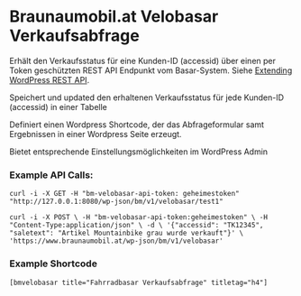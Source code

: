 # Braunaumobil.at Velobasar Verkaufsabfrage

Erhält den Verkaufsstatus für eine Kunden-ID (accessid) über einen per Token geschützten REST API Endpunkt vom Basar-System.
Siehe [Extending WordPress REST API](https://developer.wordpress.org/rest-api/extending-the-rest-api/adding-custom-endpoints/).

Speichert und updated den erhaltenen Verkaufsstatus für jede Kunden-ID (accessid) in einer Tabelle

Definiert einen Wordpress Shortcode, der das Abfrageformular samt Ergebnissen in einer
Wordpress Seite erzeugt.

Bietet entsprechende Einstellungsmöglichkeiten im WordPress Admin

### Example API Calls:

`curl -i -X GET -H "bm-velobasar-api-token: geheimestoken" "http://127.0.0.1:8080/wp-json/bm/v1/velobasar/test1"`

`curl -i -X POST \
   -H "bm-velobasar-api-token:geheimestoken" \
   -H "Content-Type:application/json" \
   -d \
'{"accessid": "TK12345", "saletext": "Artikel Mountainbike grau wurde verkauft"}' \
 'https://www.braunaumobil.at/wp-json/bm/v1/velobasar'`
 
### Example Shortcode

`[bmvelobasar title="Fahrradbasar Verkaufsabfrage" titletag="h4"]`
